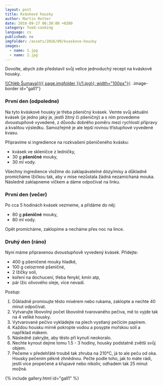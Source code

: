```yaml
---
layout: post
title: Kváskové housky
author: Martin Rotter
date: 2016-09-27 06:30:00 +0200
category: food-cooking
language: cs
published: no
imgfolder: /assets/2016/09/kvaskove-housky
images:
  - name: 1.jpg
  - name: 2.jpg
---
```


Dovolte, abych zde představil svůj velice jednoduchý recept na kváskové housky.
<!--more-->

[![Chléb Šumava]({{ page.imgfolder }}/1.jpg){: width="100px"}](#){: .image-border id="gall1"}

### První den (odpoledne)

Na tyto kváskové housky je třeba pšeničný kvásek. Vemte svůj aktuální kvásek (je jedno jaký je, jestli žitný či pšeničný) a s ním provedeme dvoustupňové vyvedené, z důvodu dobrého poměru mezi rychlostí přípravy a kvalitou výsledku. Samozřejmě je ale lepší rovnou třístupňové vyvedené kvasu.

Připravíme si ingredience na rozkvašení pšeničeného kvásku:

* kvásek ve skleničce z ledničky,
* 30 g **pšeničné** mouky,
* 30 ml vody.

Všechny ingredience vložíme do zaklapávatelné dózy/mísy a důkladně promícháme lžičkou tak, aby v míse nezůstala žádná nezamíchaná mouka. Následně zaklapneme víčkem a dáme odpočívat na linku.

### První den (večer)

Po cca 5 hodinách kvásek vezmeme, a přidáme do něj:

* 80 g **pšeničné** mouky,
* 80 ml vody.

Opět promícháme, zaklopíme a necháme přes noc na lince.

### Druhý den (ráno)

Nyní máme připravenou dvoustupňově vyvedený kvásek. Přidejte:

* 400 g pšeničené mouky hladké,
* 100 g celozrnné pšeničné,
* 2 lžičky soli,
* koření na dochucení, třeba fenykl, kmín atp,
* pár lžic olivového oleje, více nevadí.

Postup:

1. Důkladně promixujte těsto mixérem nebo rukama, zaklopte a nechte 40 minut odpočívat.
2. Vytvarujte libovolný počet libovolně tvarovaného pečiva, mě to vyjde tak na 4 veliké housky.
3. Vytvarované pečivo vykládejte na plech vystlaný pečícím papírem.
4. Každou housku mírně pokropte vodou a posypte mořskou solí a například mákem.
5. Následně zakryjte, aby těsto při kynutí neokoralo.
6. Nechte kynout dejme tomu 1.5 - 3 hodiny, housky podstatně zvětší svůj objem.
7. Pečeme v předehřáté troubě tak zhruba na 210°C, já to ale peču od oka. Housky pečením pěkně zhnědnou. Pečte podle toho, jak to máte rádi, jestli více propečené a křupavé nebo nikoliv, odhadem tak 25 minut možná.

{% include gallery.html id="gall1" %}